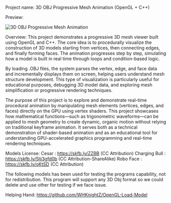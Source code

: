 Project name: 3D OBJ Progressive Mesh Animation (OpenGL + C++)

Preview:

![3D OBJ Progressive Mesh Animation](preview.gif)

Overview:
This project demonstrates a progressive 3D mesh viewer built using OpenGL and C++. The core idea is to procedurally visualize the construction of 3D models starting from vertices, then connecting edges, and finally forming faces. The animation progresses step by step, simulating how a model is built in real time through loops and condition-based logic.

By loading .OBJ files, the system parses the vertex, edge, and face data and incrementally displays them on screen, helping users understand mesh structure development. This type of visualization is particularly useful for educational purposes, debugging 3D model data, and exploring mesh simplification or progressive rendering techniques.

The purpose of this project is to explore and demonstrate real-time procedural animation by manipulating mesh elements (vertices, edges, and faces) directly on the GPU using vertex shaders. This project showcases how mathematical functions—such as trigonometric waveforms—can be applied to mesh geometry to create dynamic, organic motion without relying on traditional keyframe animation. It serves both as a technical demonstration of shader-based animation and as an educational tool for understanding GPU-accelerated graphics programming and real-time rendering techniques.


Models License:
Cesar : https://skfb.ly/ZZBB (CC Attribution)
Charging Bull : https://skfb.ly/5lji3gfd0b (CC Attribution-ShareAlike)
Robo Face : https://skfb.ly/oKtSD (CC Attribution)

The following models has been used for testing the programs capability, not for redistribution. This program will support any 3D Obj format so we could delete and use other for testing if we face issue.

Helping Hand:
https://github.com/WHKnightZ/OpenGL-Load-Model